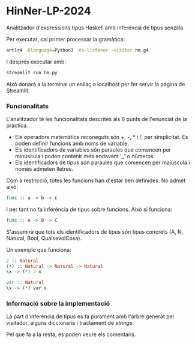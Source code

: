 # HinNer-LP-2024

Analitzador d'expressions tipus Haskell amb inferència de tipus senzilla.

Per executar, cal primer processar la gramàtica:
```.sh
antlr4 -Dlanguage=Python3 -no-listener -visitor hm.g4
```

I després executar amb:

```.sh
streamlit run hm.py
```

Això donarà a la terminal un enllaç a localhost per fer servir la pàgina de Streamlit.

### Funcionalitats

L'analitzador té les funcionalitats descrites als 6 punts de l'enunciat de la pràctica. 

- Els operadors matemàtics reconeguts són +, -, * i /, per simplicitat. Es poden definir funcions amb noms de variable.
- Els identificadors de variables són paraules que comencen per minúscula i poden contenir més endavant '_' o números.
- Els identificadors de tipus són paraules que comencen per majúscula i només admeten lletres.

Com a restricció, totes les funcions han d'estar ben definides. No admet això:

```haskell
func :: a -> b -> c
```
I per tant no fa inferència de tipus sobre funcions. Això sí funciona:
```haskell
func :: A -> B -> C
```

S'assumirà que tots els identificadors de tipus són tipus concrets (A, N, Natural, Bool, QualsevolCosa). 

Un exemple que funciona:

```haskell
2 :: Natural
(*) :: Natural -> Natural -> Natural
\x -> (*) 2 x

var :: Natural
\x -> (*) var x
```

### Informació sobre la implementació

La part d'inferència de tipus es fa purament amb l'arbre generat pel visitador, alguns diccionaris i tractament de _strings_. 

Pel que fa a la resta, es poden veure els comentaris.